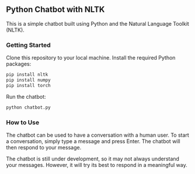 ## Python Chatbot with NLTK
This is a simple chatbot built using Python and the Natural Language Toolkit (NLTK).

### Getting Started
Clone this repository to your local machine.
Install the required Python packages:
```sh 
pip install nltk
pip install numpy
pip install torch
```
Run the chatbot:
```sh
python chatbot.py
```
### How to Use
The chatbot can be used to have a conversation with a human user. To start a conversation, simply type a message and press Enter. The chatbot will then respond to your message.

The chatbot is still under development, so it may not always understand your messages. However, it will try its best to respond in a meaningful way.